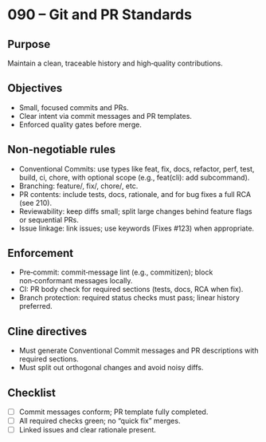 # 090 – Git and PR Standards

## Purpose
Maintain a clean, traceable history and high‑quality contributions.

## Objectives
- Small, focused commits and PRs.
- Clear intent via commit messages and PR templates.
- Enforced quality gates before merge.

## Non‑negotiable rules
- Conventional Commits: use types like feat, fix, docs, refactor, perf, test, build, ci, chore, with optional scope (e.g., feat(cli): add subcommand).
- Branching: feature/<slug>, fix/<slug>, chore/<slug>, etc.
- PR contents: include tests, docs, rationale, and for bug fixes a full RCA (see 210).
- Reviewability: keep diffs small; split large changes behind feature flags or sequential PRs.
- Issue linkage: link issues; use keywords (Fixes #123) when appropriate.

## Enforcement
- Pre‑commit: commit‑message lint (e.g., commitizen); block non‑conformant messages locally.
- CI: PR body check for required sections (tests, docs, RCA when fix).
- Branch protection: required status checks must pass; linear history preferred.

## Cline directives
- Must generate Conventional Commit messages and PR descriptions with required sections.
- Must split out orthogonal changes and avoid noisy diffs.

## Checklist
- [ ] Commit messages conform; PR template fully completed.
- [ ] All required checks green; no “quick fix” merges.
- [ ] Linked issues and clear rationale present.
